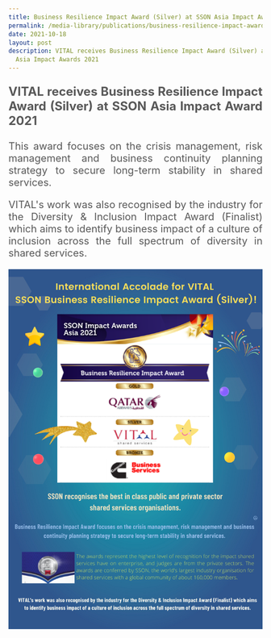 ```yaml
---
title: Business Resilience Impact Award (Silver) at SSON Asia Impact Awards 2021
permalink: /media-library/publications/business-resilience-impact-award-sson-asia-2021/
date: 2021-10-18
layout: post
description: VITAL receives Business Resilience Impact Award (Silver) at SSON
  Asia Impact Awards 2021
---
```

<p style="font-size: 24px;color:#585858;text-align:justify;">
	<b>VITAL receives Business Resilience Impact Award (Silver) at SSON Asia Impact Award 2021</b>
</p>
<p style="font-size: 20px;color:#585858;text-align:justify;">
This award focuses on the crisis management, risk management and business continuity planning strategy to secure long-term stability in shared services.
</p>
<p style="font-size: 20px;color:#585858;text-align:justify;">
VITAL's work was also recognised by the industry for the Diversity & Inclusion Impact Award (Finalist) which aims to identify business impact of a culture of inclusion across the full spectrum of diversity in shared services.
</p>
<img id="SSONAwards" src="/images/media/sson awards edm.png" alt="SSON Awards">
